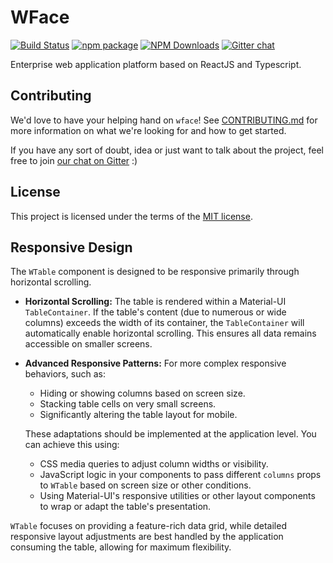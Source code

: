 # WFace

[![Build Status](https://travis-ci.org/Digiturk/wface.svg?branch=master)](https://travis-ci.org/Digiturk/wface)
[![npm package](https://img.shields.io/npm/v/@wface/components/latest.svg)](https://www.npmjs.com/package/@wface/components)
[![NPM Downloads](https://img.shields.io/npm/dt/@wface/components.svg?style=flat)](https://npmcharts.com/compare/@wface/components?minimal=true)
[![Gitter chat](https://badges.gitter.im/gitterHQ/gitter.png)](https://gitter.im/wface-im/community)

Enterprise web application platform based on ReactJS and Typescript.

## Contributing

We'd love to have your helping hand on `wface`! See [CONTRIBUTING.md](https://github.com/Digiturk/wface/blob/master/CONTRIBUTING.md) for more information on what we're looking for and how to get started.

If you have any sort of doubt, idea or just want to talk about the project, feel free to join [our chat on Gitter](https://gitter.im/wface-im/community) :)

## License

This project is licensed under the terms of the [MIT license](/LICENSE).

## Responsive Design

The `WTable` component is designed to be responsive primarily through horizontal scrolling.

- **Horizontal Scrolling:** The table is rendered within a Material-UI `TableContainer`. If the table's content (due to numerous or wide columns) exceeds the width of its container, the `TableContainer` will automatically enable horizontal scrolling. This ensures all data remains accessible on smaller screens.

- **Advanced Responsive Patterns:** For more complex responsive behaviors, such as:
    - Hiding or showing columns based on screen size.
    - Stacking table cells on very small screens.
    - Significantly altering the table layout for mobile.

  These adaptations should be implemented at the application level. You can achieve this using:
    - CSS media queries to adjust column widths or visibility.
    - JavaScript logic in your components to pass different `columns` props to `WTable` based on screen size or other conditions.
    - Using Material-UI's responsive utilities or other layout components to wrap or adapt the table's presentation.

`WTable` focuses on providing a feature-rich data grid, while detailed responsive layout adjustments are best handled by the application consuming the table, allowing for maximum flexibility.
